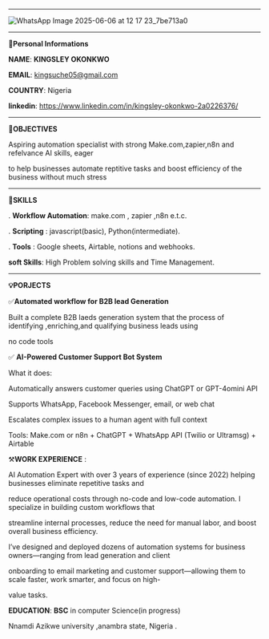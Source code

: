 ___
![WhatsApp Image 2025-06-06 at 12 17 23_7be713a0](https://github.com/user-attachments/assets/a1f17807-390b-4518-839c-14d6d0edfc47)
___
**👤Personal Informations**

**NAME**:  ****KINGSLEY OKONKWO****

**EMAIL**: kingsuche05@gmail.com

**COUNTRY**: Nigeria

**linkedin**: https://www.linkedin.com/in/kingsley-okonkwo-2a0226376/



___
📌**OBJECTIVES**

Aspiring automation specialist with strong Make.com,zapier,n8n and refelvance AI  skills, eager 

to help businesses automate reptitive  tasks and boost efficiency of the business without much stress 
___

**🔨SKILLS**

. **Workflow Automation**: make.com , zapier ,n8n e.t.c.

. **Scripting** : javascript(basic), Python(intermediate).

. **Tools** : Google sheets, Airtable, notions and webhooks.

**soft Skills**: High Problem solving skills and Time Management.

___
**💡PORJECTS**

✅**Automated workflow for B2B lead Generation**

Built a complete B2B laeds generation system that the process of identifying ,enriching,and qualifying business leads using 

no code tools 

✅  **AI-Powered Customer Support Bot System**

What it does:

Automatically answers customer queries using ChatGPT or GPT-4omini API

Supports WhatsApp, Facebook Messenger, email, or web chat

Escalates complex issues to a human agent with full context

Tools: Make.com or n8n + ChatGPT + WhatsApp API (Twilio or Ultramsg) + Airtable



⚒️**WORK EXPERIENCE** :

AI Automation Expert with over 3 years of experience (since 2022) helping businesses eliminate repetitive tasks and 

reduce operational costs through no-code and low-code automation. I specialize in building custom workflows that

streamline internal processes, reduce the need for manual labor, and boost overall business efficiency.

I’ve designed and deployed dozens of automation systems for business owners—ranging from lead generation and client

onboarding to email marketing and customer support—allowing them to scale faster, work smarter, and focus on high-

value tasks.

**EDUCATION**: **BSC** in computer Science(in progress)

Nnamdi Azikwe university ,anambra state, Nigeria .




